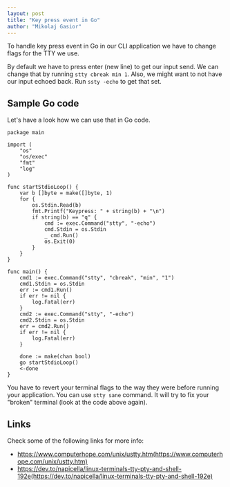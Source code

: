 ```yaml
---
layout: post
title: "Key press event in Go"
author: "Mikolaj Gasior"
---
```


To handle key press event in Go in our CLI application we have to change flags
for the TTY we use. 

By default we have to press enter (new line) to get our input send. We can
change that by running `stty cbreak min 1`.
Also, we might want to not have our input echoed back. Run `ssty -echo` to get
that set.

## Sample Go code
Let's have a look how we can use that in Go code.

```
package main

import (
    "os"
    "os/exec"
    "fmt"
    "log"
)

func startStdioLoop() {
    var b []byte = make([]byte, 1)
    for {
        os.Stdin.Read(b)
        fmt.Printf("Keypress: " + string(b) + "\n")
        if string(b) == "q" {
            cmd := exec.Command("stty", "-echo")
            cmd.Stdin = os.Stdin
            _ cmd.Run()
            os.Exit(0)
        }
    }
}

func main() {
    cmd1 := exec.Command("stty", "cbreak", "min", "1")
    cmd1.Stdin = os.Stdin
    err := cmd1.Run()
    if err != nil {
        log.Fatal(err)
    }
    cmd2 := exec.Command("stty", "-echo")
    cmd2.Stdin = os.Stdin
    err = cmd2.Run()
    if err != nil {
        log.Fatal(err)
    }
    
    done := make(chan bool)
    go startStdioLoop()
    <-done
}
```

You have to revert your terminal flags to the way they were before running your
application. You can use `stty sane` command. It will try to fix your "broken"
terminal (look at the code above again).

## Links

Check some of the following links for more info:
* https://www.computerhope.com/unix/ustty.htm(https://www.computerhope.com/unix/ustty.htm)
* https://dev.to/napicella/linux-terminals-tty-pty-and-shell-192e(https://dev.to/napicella/linux-terminals-tty-pty-and-shell-192e)
